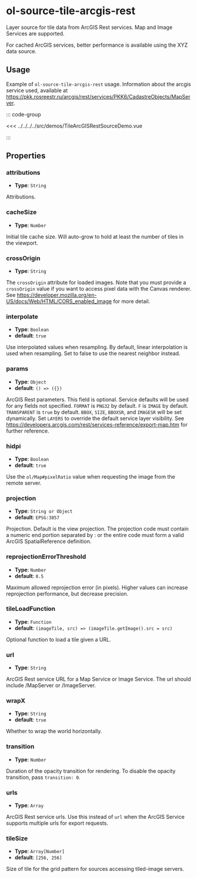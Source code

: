 # ol-source-tile-arcgis-rest

Layer source for tile data from ArcGIS Rest services. Map and Image Services are supported.

For cached ArcGIS services, better performance is available using the XYZ data source.

<script setup>
import TileArcGISRestSourceDemo from "@demos/TileArcGISRestSourceDemo.vue"
</script>

<ClientOnly>
<TileArcGISRestSourceDemo />
</ClientOnly>

## Usage

Example of `ol-source-tile-arcgis-rest` usage. Information about the arcgis service used, available at https://pkk.rosreestr.ru/arcgis/rest/services/PKK6/CadastreObjects/MapServer.

::: code-group

<<< ../../../../src/demos/TileArcGISRestSourceDemo.vue

:::

## Properties

### attributions

- **Type**: `String`

Attributions.

### cacheSize

- **Type**: `Number`

Initial tile cache size. Will auto-grow to hold at least the number of tiles in the viewport.

### crossOrigin

- **Type**: `String`

The `crossOrigin` attribute for loaded images. Note that you must provide a `crossOrigin` value if you want to access pixel data with the Canvas renderer. See https://developer.mozilla.org/en-US/docs/Web/HTML/CORS_enabled_image for more detail.

### interpolate

- **Type**: `Boolean`
- **default**: `true`

Use interpolated values when resampling. By default, linear interpolation is used when resampling. Set to false to use the nearest neighbor instead.

### params

- **Type**: `Object`
- **default**: `() => ({})`

ArcGIS Rest parameters. This field is optional. Service defaults will be used for any fields not specified. `FORMAT` is `PNG32` by default. `F` is `IMAGE` by default. `TRANSPARENT` is `true` by default. `BBOX`, `SIZE`, `BBOXSR`, and `IMAGESR` will be set dynamically. Set `LAYERS` to override the default service layer visibility. See https://developers.arcgis.com/rest/services-reference/export-map.htm for further reference.

### hidpi

- **Type**: `Boolean`
- **default**: `true`

Use the `ol/Map#pixelRatio` value when requesting the image from the remote server.

### projection

- **Type**: `String or Object`
- **default**: `EPSG:3857`

Projection. Default is the view projection. The projection code must contain a numeric end portion separated by : or the entire code must form a valid ArcGIS SpatialReference definition.

### reprojectionErrorThreshold

- **Type**: `Number`
- **default**: `0.5`

Maximum allowed reprojection error (in pixels). Higher values can increase reprojection performance, but decrease precision.

### tileLoadFunction

- **Type**: `Function`
- **default**: `(imageTile, src) => (imageTile.getImage().src = src)`

Optional function to load a tile given a URL.

### url

- **Type**: `String`

ArcGIS Rest service URL for a Map Service or Image Service. The url should include /MapServer or /ImageServer.

### wrapX

- **Type**: `String`
- **default**: `true`

Whether to wrap the world horizontally.

### transition

- **Type**: `Number`

Duration of the opacity transition for rendering. To disable the opacity transition, pass `transition: 0`.

### urls

- **Type**: `Array`

ArcGIS Rest service urls. Use this instead of `url` when the ArcGIS Service supports multiple urls for export requests.

### tileSize

- **Type**: `Array[Number]`
- **default**: `[256, 256]`

Size of tile for the grid pattern for sources accessing tiled-image servers.
